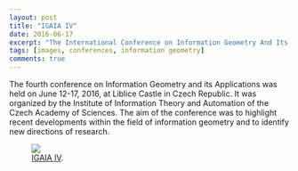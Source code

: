 ```yaml
---
layout: post
title: "IGAIA IV"
date: 2016-06-17
excerpt: "The International Conference on Information Geometry And Its Applications IV, in the Czech Republic, in honor of Shun-ichi Amari on the occasion of his 80th birthday."
tags: [images, conferences, information geometry]
comments: true
---
```


The fourth conference on Information Geometry and its Applications was held on June 12-17, 2016, at Liblice Castle in Czech Republic. It was organized by the Institute of Information Theory and Automation of the Czech Academy of Sciences. The aim of the conference was to highlight recent developments within the field of information geometry and to identify new directions of research.


<figure>
	<a href="../photos/IGAIA4.png"><img src="../photos/IGAIA4.png"></a>
	<figcaption><a href="http://igaia.utia.cz/?id=3" title="IGAIA IV">IGAIA IV</a>.</figcaption>
</figure>

